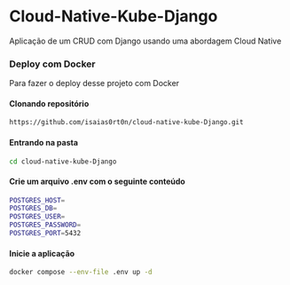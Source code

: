 
# Cloud-Native-Kube-Django

Aplicação de um CRUD com Django usando uma abordagem Cloud Native

### Deploy com Docker

Para fazer o deploy desse projeto com Docker

#### Clonando repositório
```bash
https://github.com/isaias0rt0n/cloud-native-kube-Django.git
```

#### Entrando na pasta
```bash
cd cloud-native-kube-Django
```

#### Crie um arquivo .env com o seguinte conteúdo
```bash
POSTGRES_HOST=
POSTGRES_DB=
POSTGRES_USER=
POSTGRES_PASSWORD=
POSTGRES_PORT=5432
```

#### Inicie a aplicação
```bash
docker compose --env-file .env up -d
```
